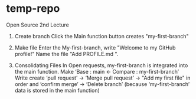 # temp-repo

Open Source 2nd Lecture

1. Create branch
Click the Main function button creates "my-first-branch"

2. Make file
Enter the My-first-branch, write "Welcome to my GitHub profile!" 
Name the file "Add PROFILE.md ".

3. Consolidating Files
In Open requests, my-first-branch is integrated into the main function.
Make ‘Base : main <- Compare : my-first-branch’
Write create ‘pull request’ -> ‘Merge pull request’ -> "Add my first file" in order and ‘confirm merge’ -> ‘Delete branch’ (because ‘my-first-branch’ data is stored in the main function)

